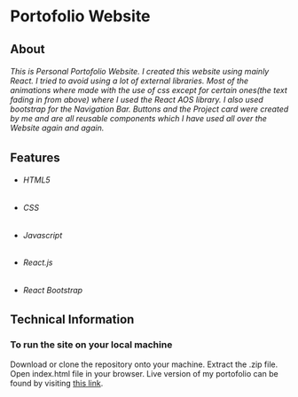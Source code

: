 # Portofolio Website

## About

###### This is Personal Portofolio Website. I created this website using mainly React. I tried to avoid using a lot of external libraries. Most of the animations where made with the use of css except for certain ones(the text fading in from above) where I used the React AOS library. I also used bootstrap for the Navigation Bar. Buttons and the Project card were created by me and are all reusable components which I have used all over the Website again and again.

## Features

- ###### HTML5
- ###### CSS
- ###### Javascript
- ###### React.js
- ###### React Bootstrap

## Technical Information

### To run the site on your local machine

Download or clone the repository onto your machine.
Extract the .zip file.
Open index.html file in your browser. Live version of my portofolio can be found by visiting [this link](https://github.com/user/repo/blob/branch/other_file.md).
